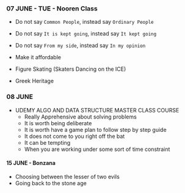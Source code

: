 ### 07 JUNE - TUE - Nooren Class

- Do not say `Common People`, instead say `Ordinary People`
- Do not say `It is kept going`, instead say `It kept going`
- Do not say `From my side`, instead say `In my opinion`

- Make it affordable

- Figure Skating (Skaters Dancing on the ICE)
- Greek Heritage

### 08 JUNE

- UDEMY ALGO AND DATA STRUCTURE MASTER CLASS COURSE
  - Really Apprehensive about solving problems
  - It is worth being deliberate
  - It is worth have a game plan to follow step by step guide
  - It does not come to you right off the bat
  - It can be tempting
  - When you are working under some sort of time constraint

#### 15 JUNE - Bonzana

- Choosing between the lesser of two evils
- Going back to the stone age

